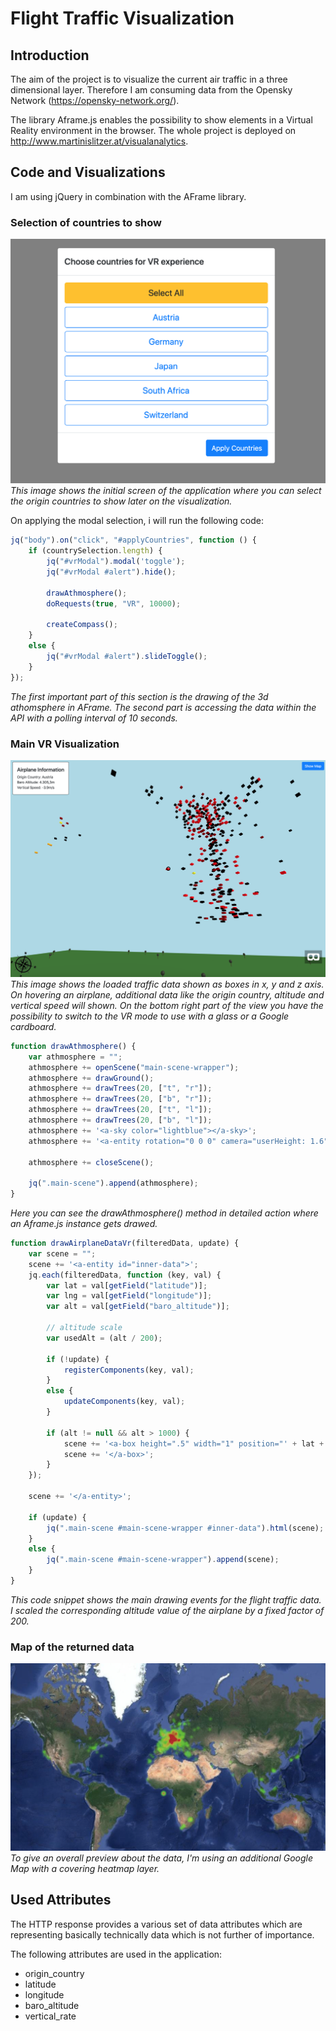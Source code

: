 
# Flight Traffic Visualization 

## Introduction

The aim of the project is to visualize the current air traffic in a three dimensional layer. Therefore I am consuming data from the Opensky Network (https://opensky-network.org/).

The library Aframe.js enables the possibility to show elements in a Virtual Reality environment in the browser.
The whole project is deployed on http://www.martinislitzer.at/visualanalytics.


## Code and Visualizations

I am using jQuery in combination with the AFrame library.

### Selection of countries to show
![Start](./report_media/start.png)
*This image shows the initial screen of the application where you can select the origin countries to show later on the visualization.*

On applying the modal selection, i will run the following code:

``` js
jq("body").on("click", "#applyCountries", function () {
    if (countrySelection.length) {
        jq("#vrModal").modal('toggle');
        jq("#vrModal #alert").hide();

        drawAthmosphere();
        doRequests(true, "VR", 10000);

        createCompass();
    }
    else {
        jq("#vrModal #alert").slideToggle();
    }
});
```

*The first important part of this section is the drawing of the 3d athomsphere in AFrame. The second part is accessing the data within the API with a polling interval of 10 seconds.*

### Main VR Visualization
![Start](./report_media/visualization2.png)
*This image shows the loaded traffic data shown as boxes in x, y and z axis. On hovering an airplane, additional data like the origin country, altitude and vertical speed will shown.
On the bottom right part of the view you have the possibility to switch to the VR mode to use with a glass or a Google cardboard.*


```js
function drawAthmosphere() {
	var athmosphere = "";
	athmosphere += openScene("main-scene-wrapper");
	athmosphere += drawGround();
	athmosphere += drawTrees(20, ["t", "r"]);
	athmosphere += drawTrees(20, ["b", "r"]);
	athmosphere += drawTrees(20, ["t", "l"]);
	athmosphere += drawTrees(20, ["b", "l"]);
	athmosphere += '<a-sky color="lightblue"></a-sky>';
	athmosphere += '<a-entity rotation="0 0 0" camera="userHeight: 1.6" look-controls><a-cursor></a-cursor></a-entity>';

	athmosphere += closeScene();

	jq(".main-scene").append(athmosphere);
}
```
*Here you can see the drawAthmosphere() method in detailed action where an Aframe.js instance gets drawed.*

```js
function drawAirplaneDataVr(filteredData, update) {
	var scene = "";
	scene += '<a-entity id="inner-data">';
	jq.each(filteredData, function (key, val) {
		var lat = val[getField("latitude")];
		var lng = val[getField("longitude")];
        var alt = val[getField("baro_altitude")];

        // altitude scale
        var usedAlt = (alt / 200);

		if (!update) {
			registerComponents(key, val);
		}
		else {
			updateComponents(key, val);
		}

		if (alt != null && alt > 1000) {
			scene += '<a-box height=".5" width="1" position="' + lat + ' ' + usedAlt + ' ' + lng + '" rotation="0 45 0" color="' + getColor(val[getField("origin_country")]) + '" aircraft_' + key + '>';
			scene += '</a-box>';
		}
	});

	scene += '</a-entity>';

	if (update) {
		jq(".main-scene #main-scene-wrapper #inner-data").html(scene);
	}
	else {
		jq(".main-scene #main-scene-wrapper").append(scene);
	}
}
```
*This code snippet shows the main drawing events for the flight traffic data. I scaled the corresponding altitude value of the airplane by a fixed factor of 200.*

### Map of the returned data
![Start](./report_media/map2.png)
*To give an overall preview about the data, I'm using an additional Google Map with a covering heatmap layer.*


## Used Attributes
The HTTP response provides a various set of data attributes which are representing basically technically data which is not further of importance.

The following attributes are used in the application:
+ origin_country
+ latitude
+ longitude
+ baro_altitude
+ vertical_rate

